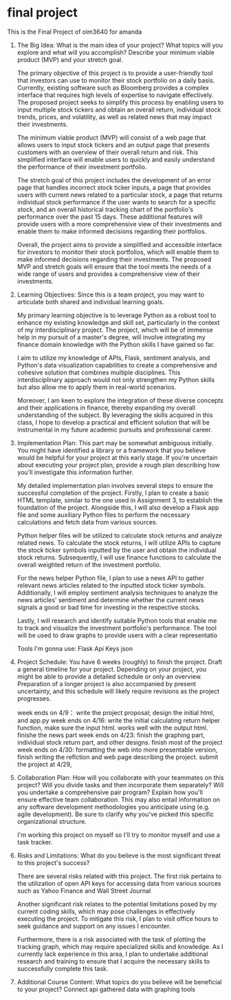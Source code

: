 # final project
 This is the Final Project of oim3640 for amanda
1. The Big Idea: What is the main idea of your project? What topics will you explore and what will you accomplish? Describe your minimum viable product (MVP) and your stretch goal.

    The primary objective of this project is to provide a user-friendly tool that investors can use to monitor their stock portfolio on a daily basis. Currently, existing software such as Bloomberg provides a complex interface that requires high levels of expertise to navigate effectively. The proposed project seeks to simplify this process by enabling users to input multiple stock tickers and obtain an overall return, individual stock trends, prices, and volatility, as well as related news that may impact their investments.

    The minimum viable product (MVP) will consist of a web page that allows users to input stock tickers and an output page that presents customers with an overview of their overall return and risk. This simplified interface will enable users to quickly and easily understand the performance of their investment portfolio.

    
    The stretch goal of this project includes the development of an error page that handles incorrect stock ticker inputs, a page that provides users with current news related to a particular stock, a page that returns individual stock performance if the user wants to search for a specific stock, and an overall historical tracking chart of the portfolio's performance over the past 15 days. These additional features will provide users with a more comprehensive view of their investments and enable them to make informed decisions regarding their portfolios.

    Overall, the project aims to provide a simplified and accessible interface for investors to monitor their stock portfolios, which will enable them to make informed decisions regarding their investments. The proposed MVP and stretch goals will ensure that the tool meets the needs of a wide range of users and provides a comprehensive view of their investments.


2. Learning Objectives: Since this is a team project, you may want to articulate both shared and individual learning goals.

    My primary learning objective is to leverage Python as a robust tool to enhance my existing knowledge and skill set, particularly in the context of my interdisciplinary project. The project, which will be of immense help in my pursuit of a master's degree, will involve integrating my finance domain knowledge with the Python skills I have gained so far.

    I aim to utilize my knowledge of APIs, Flask, sentiment analysis, and Python's data visualization capabilities to create a comprehensive and cohesive solution that combines multiple disciplines. This interdisciplinary approach would not only strengthen my Python skills but also allow me to apply them in real-world scenarios.

    Moreover, I am keen to explore the integration of these diverse concepts and their applications in finance, thereby expanding my overall understanding of the subject. By leveraging the skills acquired in this class, I hope to develop a practical and efficient solution that will be instrumental in my future academic pursuits and professional career.


3. Implementation Plan: This part may be somewhat ambiguous initially. You might have identified a library or a framework that you believe would be helpful for your project at this early stage. If you're uncertain about executing your project plan, provide a rough plan describing how you'll investigate this information further.

    My detailed implementation plan involves several steps to ensure the successful completion of the project. Firstly, I plan to create a basic HTML template, similar to the one used in Assignment 3, to establish the foundation of the project. Alongside this, I will also develop a Flask app file and some auxiliary Python files to perform the necessary calculations and fetch data from various sources.

    Python helper files will be utilized to calculate stock returns and analyze related news. To calculate the stock returns, I will utilize APIs to capture the stock ticker symbols inputted by the user and obtain the individual stock returns. Subsequently, I will use finance functions to calculate the overall weighted return of the investment portfolio.

    For the news helper Python file, I plan to use a news API to gather relevant news articles related to the inputted stock ticker symbols. Additionally, I will employ sentiment analysis techniques to analyze the news articles' sentiment and determine whether the current news signals a good or bad time for investing in the respective stocks.

    Lastly, I will research and identify suitable Python tools that enable me to track and visualize the investment portfolio's performance. The tool will be used to draw graphs to provide users with a clear representatio

    Tools I'm gonna use:
    Flask
    Api Keys
    json



4. Project Schedule: You have 6 weeks (roughly) to finish the project. Draft a general timeline for your project. Depending on your project, you might be able to provide a detailed schedule or only an overview. Preparation of a longer project is also accompanied by present uncertainty, and this schedule will likely require revisions as the project progresses.

    week ends on 4/9： write the project proposal; design the initial html, and app.py
    week ends on 4/16: write the initial calculating return helper function, make sure the input html. works well with the output html. finishe the news part
    week ends on 4/23: finish the graphing part, individual stock return part, and other designs. finish most of the project
    week ends on 4/30: formatting the web into more presentable version, finish writing the reflction and web page describing the project. submit the project at 4/29,

5. Collaboration Plan: How will you collaborate with your teammates on this project? Will you divide tasks and then incorporate them separately? Will you undertake a comprehensive pair program? Explain how you'll ensure effective team collaboration. This may also entail information on any software development methodologies you anticipate using (e.g. agile development). Be sure to clarify why you've picked this specific organizational structure.

    I'm working this project on myself so I'll try to monitor myself and use a task tracker. 

6. Risks and Limitations: What do you believe is the most significant threat to this project's success?

    There are several risks related with this project. The first risk pertains to the utilization of open API keys for accessing data from various sources such as Yahoo Finance and Wall Street Journal

    Another significant risk relates to the potential limitations posed by my current coding skills, which may pose challenges in effectively executing the project. To mitigate this risk, I plan to visit  office hours to seek guidance and support on any issues I encounter.
    
    Furthermore, there is a risk associated with the task of plotting the tracking graph, which may require specialized skills and knowledge. As I currently lack experience in this area, I plan to undertake additional research and training to ensure that I acquire the necessary skills to successfully complete this task.

7. Additional Course Content: What topics do you believe will be beneficial to your project?
    Connect api gathered data with graphing tools 